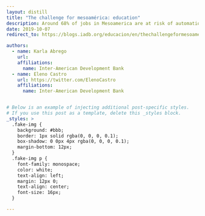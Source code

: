 ```yaml
---
layout: distill
title: "The challenge for mesoamérica: education"
description: Around 68% of jobs in Mesoamerica are at risk of automation by 2020. Are countries prepared to face this new challenge? And even more important, are young people trained to live with artificial intelligence and have productive lives in highly dynamic environments?
date: 2019-10-07
redirect_to: https://blogs.iadb.org/educacion/en/thechallengeformesoamerica/

authors:
  - name: Karla Abrego
    url: 
    affiliations:
      name: Inter-American Development Bank
  - name: Eleno Castro
    url: https://twitter.com/ElenoCastro
    affiliations:
      name: Inter-American Development Bank


# Below is an example of injecting additional post-specific styles.
# If you use this post as a template, delete this _styles block.
_styles: >
  .fake-img {
    background: #bbb;
    border: 1px solid rgba(0, 0, 0, 0.1);
    box-shadow: 0 0px 4px rgba(0, 0, 0, 0.1);
    margin-bottom: 12px;
  }
  .fake-img p {
    font-family: monospace;
    color: white;
    text-align: left;
    margin: 12px 0;
    text-align: center;
    font-size: 16px;
  }

---
```

